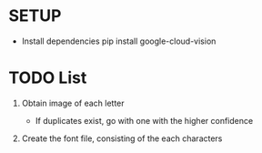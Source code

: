 # SETUP
- Install dependencies
    pip install google-cloud-vision

# TODO List
1. Obtain image of each letter
    - If duplicates exist, go with one with the higher confidence

2. Create the font file, consisting of the each characters